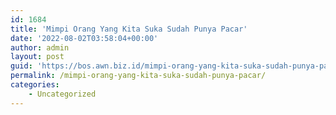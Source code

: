 ```yaml
---
id: 1684
title: 'Mimpi Orang Yang Kita Suka Sudah Punya Pacar'
date: '2022-08-02T03:58:04+00:00'
author: admin
layout: post
guid: 'https://bos.awn.biz.id/mimpi-orang-yang-kita-suka-sudah-punya-pacar/'
permalink: /mimpi-orang-yang-kita-suka-sudah-punya-pacar/
categories:
    - Uncategorized
---
```



